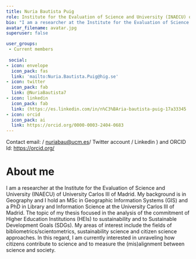 ```yaml
---
title: Nuria Bautista Puig
role: Institute for the Evaluation of Science and University (INAECU) of University Carlos III of Madrid
bio: "I am a researcher at the Institute for the Evaluation of Science and University (INAECU) of  University Carlos III of Madrid. My background is in Geography and I hold an MSc in Geographic Information Systems (GIS) and a PhD in Library and Information Science at the University Carlos III of Madrid."
avatar_filename: avatar.jpg
superuser: false

user_groups:
 - Current members
 
 social:
- icon: envelope
  icon_pack: fas
  link: 'mailto:Nuria.Bautista.Puig@hig.se'
- icon: twitter
  icon_pack: fab
  link: @NuriaBautista7
- icon: linkedin
  icon_pack: fab
  link: (https://es.linkedin.com/in/n%C3%BAria-bautista-puig-17a33345
- icon: orcid
  icon_pack: ai
  link: https://orcid.org/0000-0003-2404-0683
---
```

 Contact email: / nuriabau@ucm.es/ Twitter account / Linkedin ) and ORCID Id: https://orcid.org/

# About me
I am a researcher at the Institute for the Evaluation of Science and University (INAECU) of  University Carlos III of Madrid. My background is in Geography and I hold an MSc in Geographic Information Systems (GIS) and a PhD in Library and Information Science at the University Carlos III of Madrid. The topic of my thesis focused in the analysis of the commitment of Higher Education Institutions (HEIs) to sustainability and to Sustainable Development Goals (SDGs). My areas of interest include the fields of bibliometrics/scientometrics, sustainability science and citizen science approaches. In this regard, I am currently interested in unraveling how citizens contribute to science and to measure the (mis)alignment between science and society.

